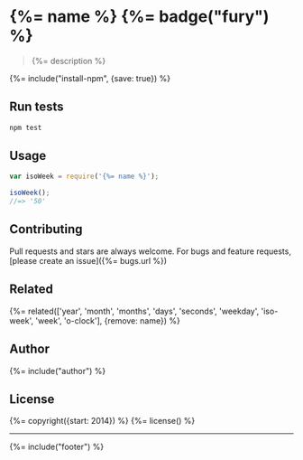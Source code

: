 # {%= name %} {%= badge("fury") %}

> {%= description %}

{%= include("install-npm", {save: true}) %}

## Run tests

```bash
npm test
```

## Usage

```js
var isoWeek = require('{%= name %}');

isoWeek();
//=> '50'
```

## Contributing
Pull requests and stars are always welcome. For bugs and feature requests, [please create an issue]({%= bugs.url %})

## Related
{%= related(['year', 'month', 'months', 'days', 'seconds', 'weekday', 'iso-week', 'week', 'o-clock'], {remove: name}) %}

## Author
{%= include("author") %}

## License
{%= copyright({start: 2014}) %}
{%= license() %}

***

{%= include("footer") %}